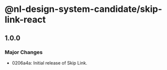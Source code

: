 # @nl-design-system-candidate/skip-link-react

## 1.0.0

### Major Changes

- 0206a4a: Initial release of Skip Link.
